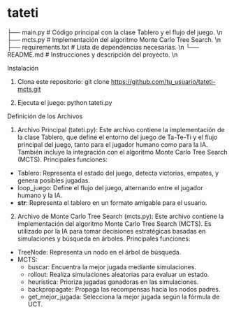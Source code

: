 # tateti

├── main.py          # Código principal con la clase Tablero y el flujo del juego. \n
├── mcts.py          # Implementación del algoritmo Monte Carlo Tree Search. \n
├── requirements.txt # Lista de dependencias necesarias. \n
└── README.md        # Instrucciones y descripción del proyecto. \n

Instalación
1. Clona este repositorio:
   git clone https://github.com/tu_usuario/tateti-mcts.git

3. Ejecuta el juego:
   python tateti.py

Definición de los Archivos
1. Archivo Principal (tateti.py): Este archivo contiene la implementación de la clase Tablero, que define el entorno del juego de Ta-Te-Ti y el flujo principal del juego, tanto para el jugador humano como para la IA. También incluye la integración con el algoritmo Monte Carlo Tree Search (MCTS). Principales funciones:
- Tablero: Representa el estado del juego, detecta victorias, empates, y genera posibles jugadas.
- loop_juego: Define el flujo del juego, alternando entre el jugador humano y la IA.
- __str__: Representa el tablero en un formato amigable para el usuario.

2. Archivo de Monte Carlo Tree Search (mcts.py): Este archivo contiene la implementación del algoritmo Monte Carlo Tree Search (MCTS). Es utilizado por la IA para tomar decisiones estratégicas basadas en simulaciones y búsqueda en árboles. Principales funciones:
- TreeNode: Representa un nodo en el árbol de búsqueda.
- MCTS:
	- buscar: Encuentra la mejor jugada mediante simulaciones.
	- rollout: Realiza simulaciones aleatorias para evaluar un estado.
	- heuristica: Prioriza jugadas ganadoras en las simulaciones.
	- backpropagate: Propaga las recompensas hacia los nodos padres.
	- get_mejor_jugada: Selecciona la mejor jugada según la fórmula de UCT.

